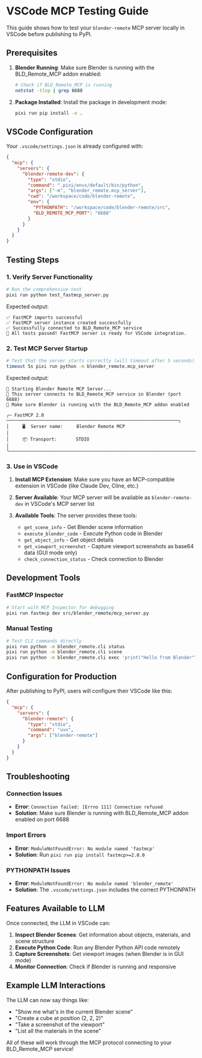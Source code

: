 # VSCode MCP Testing Guide

This guide shows how to test your `blender-remote` MCP server locally in VSCode before publishing to PyPI.

## Prerequisites

1. **Blender Running**: Make sure Blender is running with the BLD_Remote_MCP addon enabled:
   ```bash
   # Check if BLD_Remote_MCP is running
   netstat -tlnp | grep 6688
   ```

2. **Package Installed**: Install the package in development mode:
   ```bash
   pixi run pip install -e .
   ```

## VSCode Configuration

Your `.vscode/settings.json` is already configured with:

```json
{
  "mcp": {
    "servers": {
      "blender-remote-dev": {
        "type": "stdio",
        "command": ".pixi/envs/default/bin/python",
        "args": ["-m", "blender_remote.mcp_server"],
        "cwd": "/workspace/code/blender-remote",
        "env": {
          "PYTHONPATH": "/workspace/code/blender-remote/src",
          "BLD_REMOTE_MCP_PORT": "6688"
        }
      }
    }
  }
}
```

## Testing Steps

### 1. Verify Server Functionality
```bash
# Run the comprehensive test
pixi run python test_fastmcp_server.py
```

Expected output:
```
✅ FastMCP imports successful
✅ FastMCP server instance created successfully
✅ Successfully connected to BLD_Remote_MCP service
🎉 All tests passed! FastMCP server is ready for VSCode integration.
```

### 2. Test MCP Server Startup
```bash
# Test that the server starts correctly (will timeout after 5 seconds)
timeout 5s pixi run python -m blender_remote.mcp_server
```

Expected output:
```
🚀 Starting Blender Remote MCP Server...
📡 This server connects to BLD_Remote_MCP service in Blender (port 6688)
🔗 Make sure Blender is running with the BLD_Remote_MCP addon enabled

╭─ FastMCP 2.0 ────────────────────────────────────────────────────────────────╮
│     🖥️  Server name:     Blender Remote MCP                                   │
│     📦 Transport:       STDIO                                                │
╰──────────────────────────────────────────────────────────────────────────────╯
```

### 3. Use in VSCode

1. **Install MCP Extension**: Make sure you have an MCP-compatible extension in VSCode (like Claude Dev, Cline, etc.)

2. **Server Available**: Your MCP server will be available as `blender-remote-dev` in VSCode's MCP server list

3. **Available Tools**: The server provides these tools:
   - `get_scene_info` - Get Blender scene information  
   - `execute_blender_code` - Execute Python code in Blender
   - `get_object_info` - Get object details
   - `get_viewport_screenshot` - Capture viewport screenshots as base64 data (GUI mode only)
   - `check_connection_status` - Check connection to Blender

## Development Tools

### FastMCP Inspector
```bash
# Start with MCP Inspector for debugging
pixi run fastmcp dev src/blender_remote/mcp_server.py
```

### Manual Testing
```bash
# Test CLI commands directly
pixi run python -m blender_remote.cli status
pixi run python -m blender_remote.cli scene
pixi run python -m blender_remote.cli exec 'print("Hello from Blender")'
```

## Configuration for Production

After publishing to PyPI, users will configure their VSCode like this:

```json
{
  "mcp": {
    "servers": {
      "blender-remote": {
        "type": "stdio",
        "command": "uvx",
        "args": ["blender-remote"]
      }
    }
  }
}
```

## Troubleshooting

### Connection Issues
- **Error**: `Connection failed: [Errno 111] Connection refused`
- **Solution**: Make sure Blender is running with BLD_Remote_MCP addon enabled on port 6688

### Import Errors  
- **Error**: `ModuleNotFoundError: No module named 'fastmcp'`
- **Solution**: Run `pixi run pip install fastmcp>=2.0.0`

### PYTHONPATH Issues
- **Error**: `ModuleNotFoundError: No module named 'blender_remote'`
- **Solution**: The `.vscode/settings.json` includes the correct PYTHONPATH

## Features Available to LLM

Once connected, the LLM in VSCode can:

1. **Inspect Blender Scenes**: Get information about objects, materials, and scene structure
2. **Execute Python Code**: Run any Blender Python API code remotely
3. **Capture Screenshots**: Get viewport images (when Blender is in GUI mode)
4. **Monitor Connection**: Check if Blender is running and responsive

## Example LLM Interactions

The LLM can now say things like:
- "Show me what's in the current Blender scene"
- "Create a cube at position (2, 2, 2)"
- "Take a screenshot of the viewport"
- "List all the materials in the scene"

All of these will work through the MCP protocol connecting to your BLD_Remote_MCP service!
